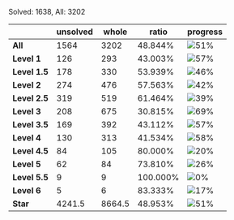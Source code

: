 Solved: 1638, All: 3202

| |unsolved|whole|ratio|progress|
|----|----|----|----|----|
|**All**| 1564 | 3202 | 48.844%| ![51%](https://progress-bar.xyz/51?title=All) |
|**Level 1**| 126 | 293 | 43.003%| ![57%](https://progress-bar.xyz/57?title=All) |
|**Level 1.5**| 178 | 330 | 53.939%| ![46%](https://progress-bar.xyz/46?title=All) |
|**Level 2**| 274 | 476 | 57.563%| ![42%](https://progress-bar.xyz/42?title=All) |
|**Level 2.5**| 319 | 519 | 61.464%| ![39%](https://progress-bar.xyz/39?title=All) |
|**Level 3**| 208 | 675 | 30.815%| ![69%](https://progress-bar.xyz/69?title=All) |
|**Level 3.5**| 169 | 392 | 43.112%| ![57%](https://progress-bar.xyz/57?title=All) |
|**Level 4**| 130 | 313 | 41.534%| ![58%](https://progress-bar.xyz/58?title=All) |
|**Level 4.5**| 84 | 105 | 80.000%| ![20%](https://progress-bar.xyz/20?title=All) |
|**Level 5**| 62 | 84 | 73.810%| ![26%](https://progress-bar.xyz/26?title=All) |
|**Level 5.5**| 9 | 9 | 100.000%| ![0%](https://progress-bar.xyz/0?title=All) |
|**Level 6**| 5 | 6 | 83.333%| ![17%](https://progress-bar.xyz/17?title=All) |
|**Star**|4241.5 | 8664.5 |48.953%| ![51%](https://progress-bar.xyz/51?title=All) |
